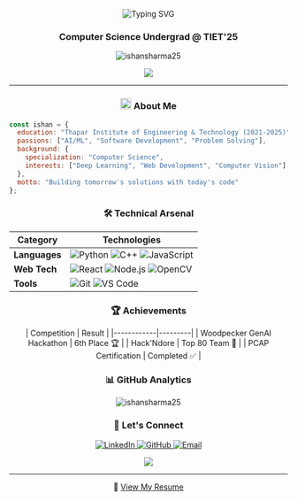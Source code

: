 <div align="center">
  <img src="https://readme-typing-svg.demolab.com?font=Fira+Code&duration=3000&pause=1000&color=F6B5D4&center=true&vCenter=true&width=435&lines=Hello+World%2C+I'm+Ishan+Sharma;AI%2FML+Enthusiast;Computer+Science+Student;Always+Learning+New+Things" alt="Typing SVG" />
</div>

<h3 align="center">Computer Science Undergrad @ TIET'25</h3>

<p align="center">
  <img src="https://komarev.com/ghpvc/?username=ishansharma25&label=Profile%20views&color=ffb6c1&style=flat" alt="ishansharma25" />
</p>

<div align="center">
  <img src="https://github-readme-streak-stats.herokuapp.com/?user=ishansharma25&theme=calm&hide_border=true&background=f8f3ff&stroke=b5a6d4&ring=c4a7e7&fire=c4a7e7&currStreakNum=9d8bb7&currStreakLabel=9d8bb7&sideNums=9d8bb7&sideLabels=9d8bb7" />
</div>

---

<h3 align="center">
  <img src="https://media2.giphy.com/media/QssGEmpkyEOhBCb7e1/giphy.gif?cid=ecf05e47a0n3gi1bfqntqmob8g9aid1oyj2wr3ds3mg700bl&rid=giphy.gif" width="20"> 
  About Me
</h3>

```javascript
const ishan = {
  education: "Thapar Institute of Engineering & Technology (2021-2025)",
  passions: ["AI/ML", "Software Development", "Problem Solving"],
  background: {
    specialization: "Computer Science",
    interests: ["Deep Learning", "Web Development", "Computer Vision"]
  },
  motto: "Building tomorrow's solutions with today's code"
};
```

<h3 align="center">🛠️ Technical Arsenal</h3>
<div align="center">
  
| **Category** | **Technologies** |
|-------------|-----------------|
| **Languages** | ![Python](https://img.shields.io/badge/Python-FFE5E5?style=for-the-badge&logo=python) ![C++](https://img.shields.io/badge/C++-E5E5FF?style=for-the-badge&logo=c%2B%2B) ![JavaScript](https://img.shields.io/badge/JavaScript-FFE5FF?style=for-the-badge&logo=javascript) |
| **Web Tech** | ![React](https://img.shields.io/badge/React-E5FFE5?style=for-the-badge&logo=react) ![Node.js](https://img.shields.io/badge/Node.js-FFE5E5?style=for-the-badge&logo=node.js) ![OpenCV](https://img.shields.io/badge/OpenCV-E5FFFF?style=for-the-badge&logo=opencv) |
| **Tools** | ![Git](https://img.shields.io/badge/Git-FFE5FF?style=for-the-badge&logo=git) ![VS Code](https://img.shields.io/badge/VS_Code-E5FFE5?style=for-the-badge&logo=visualstudiocode) |
</div>

<h3 align="center">🏆 Achievements</h3>
<div align="center">
| Competition | Result |
|------------|---------|
| Woodpecker GenAI Hackathon | 6th Place 🏆 |
| Hack'Ndore | Top 80 Team 🌟 |
| PCAP Certification | Completed ✅ |
</div>

<h3 align="center">📊 GitHub Analytics</h3>
<p align="center">
  <img src="https://github-readme-stats.vercel.app/api/top-langs?username=ishansharma25&show_icons=true&locale=en&layout=compact&theme=material-palenight&bg_color=f8f3ff&hide_border=true&title_color=c4a7e7&text_color=9d8bb7" alt="ishansharma25" />
</p>

<h3 align="center">🤝 Let's Connect</h3>
<p align="center">
  <a href="https://linkedin.com/in/ishan-sharma1" target="_blank">
    <img src="https://img.shields.io/badge/LinkedIn-E5E5FF?style=for-the-badge&logo=linkedin" alt="LinkedIn"/>
  </a>
  <a href="https://github.com/ishansharma25" target="_blank">
    <img src="https://img.shields.io/badge/GitHub-FFE5E5?style=for-the-badge&logo=github" alt="GitHub"/>
  </a>
  <a href="mailto:ishan2507sharma@gmail.com">
    <img src="https://img.shields.io/badge/Gmail-FFE5FF?style=for-the-badge&logo=gmail" alt="Email"/>
  </a>
</p>

<div align="center">
  <img src="https://capsule-render.vercel.app/api?type=waving&color=c4a7e7&height=100&section=footer" />
</div>

---

<p align="center">💼 <a href="YOUR_RESUME_LINK" target="_blank">View My Resume</a></p>
